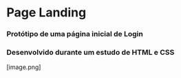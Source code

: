 # Page Landing

### Protótipo de uma página inicial de Login
### Desenvolvido durante um estudo de HTML e CSS

[image.png]